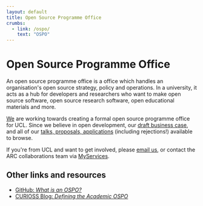 ```yaml
---
layout: default
title: Open Source Programme Office
crumbs:
  - link: /ospo/
    text: "OSPO"
---
```


# Open Source Programme Office

<section class="content-box news-summary">

An open source programme office is a office which handles an organisation's open source strategy, policy and operations.
In a university, it acts as a hub for developers and researchers who want to make open source software, open source research software, open educational materials and more.

</section>

[We](../people/) are working towards creating a formal open source programme office for UCL.
Since we believe in open development, our [draft business case](./documents/business-case), and all of our [talks, proposals, applications](./talks-proposals) (including rejections!) available to browse.

If you're from UCL and want to get involved, please [email us](mailto:open.source@ucl.ac.uk), or contact the ARC collaborations team via [MyServices](https://myservices.ucl.ac.uk).

## Other links and resources

- [GitHub: _What is an OSPO?_](https://resources.github.com/open-source/what-is-an-open-source-program-office/)
- [CURIOSS Blog: _Defining the Academic OSPO_](https://curioss.org/news/academic_ospo_defn/)
